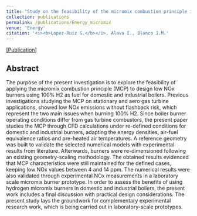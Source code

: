 ```yaml
---
title: "Study on the feasibility of the micromix combustion principle in low NO H2 burners for domestic and industrial boilers: A numerical approach"
collection: publications
permalink: /publications/Energy_micromix
venue: 'Energy'
citation: '<i><b>Lopez-Ruiz G.</b></i>, Alava I., Blanco J.M.'
---
```


[[Publication]](https://linkinghub.elsevier.com/retrieve/pii/S0360544221017047)

## Abstract
The purpose of the present investigation is to explore the feasibility of applying the micromix combustion principle (MCP) to design low NOx burners using 100% H2 as fuel for domestic and industrial boilers. Previous investigations studying the MCP on stationary and aero gas turbine applications, showed low NOx emissions without flashback risk, which represent the two main issues when burning 100% H2. Since boiler burner operating conditions differ from gas turbine combustors, the present paper studies the MCP through CFD calculations under re-defined conditions for domestic and industrial burners, adapting the energy densities, air-fuel equivalence ratios and pre-heated air temperatures. A reference geometry was built to validate the selected numerical models with experimental results from literature. Afterwards, burners were re-dimensioned following an existing geometry-scaling methodology. The obtained results evidenced that MCP characteristics were still maintained for the defined cases, keeping low NOx values between 4 and 14 ppm. The numerical results were also validated through experimental NOx measurements in a laboratory scale micromix burner prototype. In order to assess the benefits of using hydrogen micromix burners in domestic and industrial boilers, the present work includes a final discussion with practical design considerations. The present study lays the groundwork for complementary experimental research work, which is being carried out in laboratory-scale prototypes.

